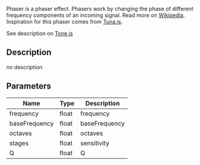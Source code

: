 Phaser is a phaser effect. Phasers work by changing the phase
of different frequency components of an incoming signal. Read more on
[Wikipedia](https://en.wikipedia.org/wiki/Phaser_(effect)).
Inspiration for this phaser comes from [Tuna.js](https://github.com/Dinahmoe/tuna/).

See description on [Tone.js](https://tonejs.github.io/)

## Description
no description
## Parameters

<table>
<thead>
	<tr>
		<th>Name</th>
		<th>Type</th>
		<th>Description</th>
	</tr>
</thead>
<tr>
	<td>frequency</td>
	<td><div class='bg-yellow-800 px-2 py-px text-white rounded-sm'>float</div></td>
	<td>frequency</td>
</tr>
<tr>
	<td>baseFrequency</td>
	<td><div class='bg-yellow-800 px-2 py-px text-white rounded-sm'>float</div></td>
	<td>baseFrequency</td>
</tr>
<tr>
	<td>octaves</td>
	<td><div class='bg-yellow-800 px-2 py-px text-white rounded-sm'>float</div></td>
	<td>octaves</td>
</tr>
<tr>
	<td>stages</td>
	<td><div class='bg-yellow-800 px-2 py-px text-white rounded-sm'>float</div></td>
	<td>sensitivity</td>
</tr>
<tr>
	<td>Q</td>
	<td><div class='bg-yellow-800 px-2 py-px text-white rounded-sm'>float</div></td>
	<td>Q</td>
</tr>
</table>